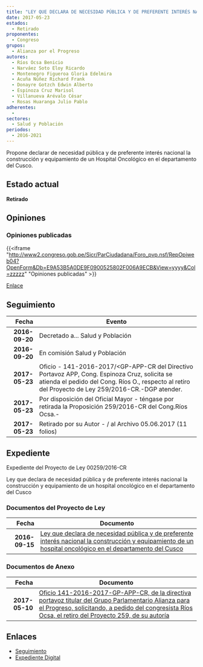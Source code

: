 ```yaml
---
title: "LEY QUE DECLARA DE NECESIDAD PÚBLICA Y DE PREFERENTE INTERÉS NACIONAL LA CONSTRUCCIÓN Y EQUIPAMIENTO DE UN HOSPITAL ONCOLÓGICO EN EL DEPARTAMENTO DEL CUSCO"
date: 2017-05-23
estados: 
  - Retirado
proponentes: 
  - Congreso
grupos: 
  - Alianza por el Progreso
autores: 
  - Ríos Ocsa Benicio
  - Narváez Soto Eloy Ricardo
  - Montenegro Figueroa Gloria Edelmira
  - Acuña Núñez Richard Frank
  - Donayre Gotzch Edwin Alberto
  - Espinoza Cruz Marisol
  - Villanueva Arévalo César
  - Rosas Huaranga Julio Pablo
adherentes: 
  - 
sectores: 
  - Salud y Población
periodos: 
  - 2016-2021
---
```


Propone declarar de necesidad pública y de preferente interés nacional la construcción y equipamiento de un Hospital Oncológico en el departamento del Cusco.


## Estado actual

**Retirado**

## Opiniones

### Opiniones publicadas

{{<iframe "http://www2.congreso.gob.pe/Sicr/ParCiudadana/Foro_pvp.nsf/RepOpiweb04?OpenForm&Db=E9A53B5A0DE9F0900525802F006A9ECB&View=yyyy&Col=zzzzz" "Opiniones publicadas" >}}

[Enlace](http://www2.congreso.gob.pe/Sicr/ParCiudadana/Foro_pvp.nsf/RepOpiweb04?OpenForm&Db=E9A53B5A0DE9F0900525802F006A9ECB&View=yyyy&Col=zzzzz)

## Seguimiento

| Fecha | Evento |
|------:|--------|
| **2016-09-20** | Decretado a... Salud y Población|
| **2016-09-20** | En comisión Salud y Población|
| **2017-05-23** | Oficio - 141-2016-2017/<GP-APP-CR del Directivo Portavoz APP, Cong. Espinoza Cruz, solicita se atienda el pedido del Cong. Ríos O., respecto al retiro del Proyecto de Ley 259/2016-CR.-DGP atender.|
| **2017-05-23** | Por disposición del Oficial Mayor - téngase por retirada la Proposición 259/2016-CR del Cong.Ríos Ocsa.-|
| **2017-05-23** | Retirado por su Autor - / al Archivo 05.06.2017 (11 folios)|


## Expediente

Expediente del Proyecto de Ley 00259/2016-CR

Ley que declara de necesidad pública y de preferente interés nacional la construcción y equipamiento de un hospital oncológico en el departamento del Cusco


### Documentos del Proyecto de Ley

| Fecha | Documento |
|------:|--------|
| **2016-09-15** | [Ley que declara de necesidad pública y de preferente interés nacional la construcción y equipamiento de un hospital oncológico en el departamento del Cusco](http://www.leyes.congreso.gob.pe/Documentos/2016_2021/Proyectos_de_Ley_y_de_Resoluciones_Legislativas/PL0025920160915.pdf) |

### Documentos de Anexo

| Fecha | Documento |
|------:|--------|
| **2017-05-10** | [Oficio 141-2016-2017-GP-APP-CR, de la directiva portavoz titular del Grupo Parlamentario Alianza para el Progreso, solicitando, a pedido del congresista Ríos Ocsa, el retiro del Proyecto 259, de su autoría](http://www.leyes.congreso.gob.pe/Documentos/2016_2021/Oficios/Grupos_Parlamentarios/OFICIO-141-2016-2017-GP-APP-CR.pdf) |

## Enlaces 

- [Seguimiento](http://www2.congreso.gob.pe/Sicr/TraDocEstProc/CLProLey2016.nsf/f7fff46988ca05b1052578e100829cc7/be0fe443d4ab797d0525802f006ac340?OpenDocument)
- [Expediente Digital](http://www2.congreso.gob.pehttp://www2.congreso.gob.pe/Sicr/TraDocEstProc/CLProLey2016.nsf/f7fff46988ca05b1052578e100829cc7/be0fe443d4ab797d0525802f006ac340?OpenDocument&Click=05257FB7005EB655.eb71d0cf91d8294e05256cdf006b5706/$Body/0.1C6C)
